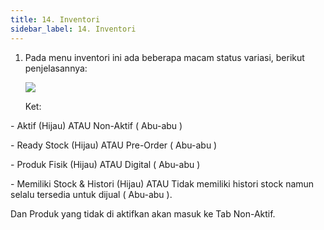 ```yaml
---
title: 14. Inventori
sidebar_label: 14. Inventori
---
```

1. P﻿ada menu inventori ini ada beberapa macam status variasi, berikut penjelasannya: 

   ![](/img/14.-inventori.png)

   K﻿et:

\- Aktif (Hijau) ATAU Non-Aktif ( Abu-abu )     

\- Ready Stock (Hijau) ATAU Pre-Order ( Abu-abu )

\- Produk Fisik (Hijau) ATAU Digital ( Abu-abu )

\- Memiliki Stock & Histori (Hijau) ATAU Tidak memiliki histori stock namun selalu tersedia untuk dijual ( Abu-abu ).

D﻿an Produk yang tidak di aktifkan akan masuk ke Tab Non-Aktif.